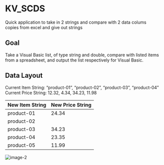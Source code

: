 # KV_SCDS
Quick application to take in 2 strings and compare with 2 data colums copies from excel and give out strings


## Goal
Take a Visual Basic list, of type string and double, compare with listed items from a spreadsheet, and output the list respectively for Visual Basic.

## Data Layout
Current Item String: “product-01”, “product-02”, “product-03”, “product-04”
Current Price String: 12.32, 4.34, 34.23, 11.98

|New Item String|New Price String|
|---|---|
|product-01|24.34|
|product-02||
|product-03|34.23|
|product-04|23.35|
|product-05|11.99|

![image-2](https://github.com/user-attachments/assets/a84fe386-7505-463b-87cd-2560a12ea3d1)

